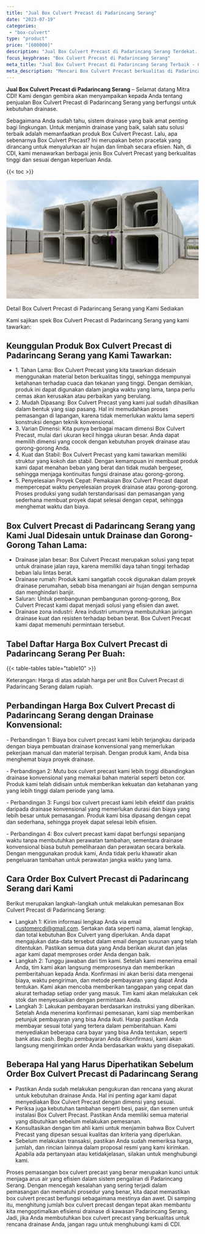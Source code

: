 ```yaml
---
title: "Jual Box Culvert Precast di Padarincang Serang"
date: "2023-07-19"
categories:
 - "box-culvert"
type: "product"
price: "[600000]"
description: "Jual Box Culvert Precast di Padarincang Serang Terdekat. Box Culvert Precast profesional untuk kebutuhan konstruksi dengan performa superior. Hubungi kami untuk konsultasi mendalam."
focus_keyphrase: "Box Culvert Precast di Padarincang Serang"
meta_title: "Jual Box Culvert Precast di Padarincang Serang Terbaik - CDI"
meta_description: "Mencari Box Culvert Precast berkualitas di Padarincang Serang? Layanan profesional kami siap membantu dengan penawaran kompetitif. Dapatkan informasi sekarang."
---
```


**Jual Box Culvert Precast di Padarincang Serang** – Selamat datang Mitra CDI! Kami dengan gembira akan menyampaikan kepada Anda tentang penjualan Box Culvert Precast di Padarincang Serang yang berfungsi untuk kebutuhan drainase.

Sebagaimana Anda sudah tahu, sistem drainase yang baik amat penting bagi lingkungan. Untuk menjamin drainase yang baik, salah satu solusi terbaik adalah memanfaatkan produk Box Culvert Precast. Lalu, apa sebenarnya Box Culvert Precast? Ini merupakan beton pracetak yang dirancang untuk menyalurkan air hujan dan limbah secara efisien. Nah, di CDI, kami menawarkan berbagai jenis Box Culvert Precast yang berkualitas tinggi dan sesuai dengan keperluan Anda.

{{< toc >}}

![Jual Box Culvert Precast di Padarincang Serang](/images/box-culvert/box-culvert-03.jpg)

Detail Box Culvert Precast di Padarincang Serang yang Kami Sediakan

Kami sajikan spek Box Culvert Precast di Padarincang Serang yang kami tawarkan: 

## Keunggulan Produk Box Culvert Precast di Padarincang Serang yang Kami Tawarkan:

*   1\. Tahan Lama: Box Culvert Precast yang kita tawarkan didesain menggunakan material beton berkualitas tinggi, sehingga mempunyai ketahanan terhadap cuaca dan tekanan yang tinggi. Dengan demikian, produk ini dapat digunakan dalam jangka waktu yang lama, tanpa perlu cemas akan kerusakan atau perbaikan yang berulang.
*   2\. Mudah Dipasang: Box Culvert Precast yang kami jual sudah dihasilkan dalam bentuk yang siap pasang. Hal ini memudahkan proses pemasangan di lapangan, karena tidak memerlukan waktu lama seperti konstruksi dengan teknik konvensional.
*   3\. Varian Dimensi: Kita punya berbagai macam dimensi Box Culvert Precast, mulai dari ukuran kecil hingga ukuran besar. Anda dapat memilih dimensi yang cocok dengan kebutuhan proyek drainase atau gorong-gorong Anda.
*   4\. Kuat dan Stabil: Box Culvert Precast yang kami tawarkan memiliki struktur yang kokoh dan stabil. Dengan kemampuan ini membuat produk kami dapat menahan beban yang berat dan tidak mudah bergeser, sehingga menjaga kontinuitas fungsi drainase atau gorong-gorong.
*   5\. Penyelesaian Proyek Cepat: Pemakaian Box Culvert Precast dapat mempercepat waktu penyelesaian proyek drainase atau gorong-gorong. Proses produksi yang sudah terstandarisasi dan pemasangan yang sederhana membuat proyek dapat selesai dengan cepat, sehingga menghemat waktu dan biaya.

## Box Culvert Precast di Padarincang Serang yang Kami Jual Didesain untuk Drainase dan Gorong-Gorong Tahan Lama:

*   Drainase jalan besar: Box Culvert Precast merupakan solusi yang tepat untuk drainase jalan raya, karena memiliki daya tahan tinggi terhadap beban lalu lintas berat.
*   Drainase rumah: Produk kami sangatlah cocok digunakan dalam proyek drainase perumahan, sebab bisa menangani air hujan dengan sempurna dan menghindari banjir.
*   Saluran: Untuk pembangunan pembangunan gorong-gorong, Box Culvert Precast kami dapat menjadi solusi yang efisien dan awet.
*   Drainase zona industri: Area industri umumnya membutuhkan jaringan drainase kuat dan resisten terhadap beban berat. Box Culvert Precast kami dapat memenuhi permintaan tersebut.

## Tabel Daftar Harga Box Culvert Precast di Padarincang Serang Per Buah:

{{< table-tables table="table10" >}}

Keterangan: Harga di atas adalah harga per unit Box Culvert Precast di Padarincang Serang dalam rupiah.

## Perbandingan Harga Box Culvert Precast di Padarincang Serang dengan Drainase Konvensional:

\- Perbandingan 1: Biaya box culvert precast kami lebih terjangkau daripada dengan biaya pembuatan drainase konvensional yang memerlukan pekerjaan manual dan material terpisah. Dengan produk kami, Anda bisa menghemat biaya proyek drainase.

\- Perbandingan 2: Mutu box culvert precast kami lebih tinggi dibandingkan drainase konvensional yang memakai bahan material seperti beton cor. Produk kami telah didisain untuk memberikan kekuatan dan ketahanan yang yang lebih tinggi dalam periode yang lama.

\- Perbandingan 3: Fungsi box culvert precast kami lebih efektif dan praktis daripada drainase konvensional yang memerlukan durasi dan biaya yang lebih besar untuk pemasangan. Produk kami bisa dipasang dengan cepat dan sederhana, sehingga proyek dapat selesai lebih efisien.

\- Perbandingan 4: Box culvert precast kami dapat berfungsi sepanjang waktu tanpa membutuhkan perawatan tambahan, sementara drainase konvensional biasa butuh pemeliharaan dan perawatan secara berkala. Dengan menggunakan produk kami, Anda tidak perlu khawatir akan pengeluaran tambahan untuk perawatan jangka waktu yang lama.

## Cara Order Box Culvert Precast di Padarincang Serang dari Kami

Berikut merupakan langkah-langkah untuk melakukan pemesanan Box Culvert Precast di Padarincang Serang:

*   Langkah 1: Kirim informasi lengkap Anda via email customercdi@gmail.com. Sertakan data seperti nama, alamat lengkap, dan total kebutuhan Box Culvert yang diperlukan.
Anda dapat mengajukan data-data tersebut dalam email dengan susunan yang telah ditentukan. Pastikan semua data yang Anda berikan akurat dan jelas agar kami dapat memproses order Anda dengan baik.
*   Langkah 2: Tunggu jawaban dari tim kami. Setelah kami menerima email Anda, tim kami akan langsung memprosesnya dan memberikan pemberitahuan kepada Anda. Konfirmasi ini akan berisi data mengenai biaya, waktu pengiriman, dan metode pembayaran yang dapat Anda tentukan.
Kami akan mencoba memberikan tanggapan yang cepat dan akurat terhadap setiap order yang masuk. Tim kami akan melakukan cek stok dan menyesuaikan dengan permintaan Anda.
*   Langkah 3: Lakukan pembayaran berdasarkan instruksi yang diberikan. Setelah Anda menerima konfirmasi pemesanan, kami siap memberikan petunjuk pembayaran yang bisa Anda ikuti. Harap pastikan Anda membayar sesuai total yang tertera dalam pemberitahuan.
Kami menyediakan beberapa cara bayar yang bisa Anda tentukan, seperti bank atau cash. Begitu pembayaran Anda dikonfirmasi, kami akan langsung mengirimkan order Anda berdasarkan waktu yang disepakati.

## Beberapa Hal yang Harus Diperhatikan Sebelum Order Box Culvert Precast di Padarincang Serang

*   Pastikan Anda sudah melakukan pengukuran dan rencana yang akurat untuk kebutuhan drainase Anda. Hal ini penting agar kami dapat menyediakan Box Culvert Precast dengan dimensi yang sesuai.
*   Periksa juga kebutuhan tambahan seperti besi, pasir, dan semen untuk instalasi Box Culvert Precast. Pastikan Anda memiliki semua material yang dibutuhkan sebelum melakukan pemesanan.
*   Konsultasikan dengan tim ahli kami untuk menjamin bahwa Box Culvert Precast yang dipesan sesuai kualitas dan kriteria yang diperlukan.
*   Sebelum melakukan transaksi, pastikan Anda sudah memeriksa harga, jumlah, dan rincian lainnya dalam proposal resmi yang kami kirimkan. Apabila ada pertanyaan atau ketidakjelasan, silakan untuk menghubungi kami.

Proses pemasangan box culvert precast yang benar merupakan kunci untuk menjaga arus air yang efisien dalam sistem pengaliran di Padarincang Serang. Dengan mencegah kesalahan yang sering terjadi dalam pemasangan dan mematuhi prosedur yang benar, kita dapat memastikan box culvert precast berfungsi sebagaimana mestinya dan awet. Di samping itu, menghitung jumlah box culvert precast dengan tepat akan membantu kita mengoptimalkan efisiensi drainase di kawasan Padarincang Serang. Jadi, jika Anda membutuhkan box culvert precast yang berkualitas untuk rencana drainase Anda, jangan ragu untuk menghubungi kami di CDI.